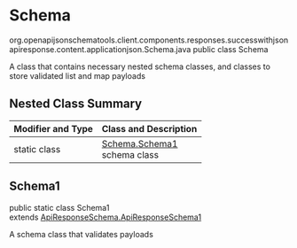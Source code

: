 # Schema
org.openapijsonschematools.client.components.responses.successwithjsonapiresponse.content.applicationjson.Schema.java
public class Schema

A class that contains necessary nested schema classes, and classes to store validated list and map payloads

## Nested Class Summary
| Modifier and Type | Class and Description |
| ----------------- | ---------------------- |
| static class | [Schema.Schema1](#schema1)<br> schema class |

## Schema1
public static class Schema1<br>
extends [ApiResponseSchema.ApiResponseSchema1](../../../../../components/schemas/ApiResponseSchema.md#apiresponseschema1)

A schema class that validates payloads
